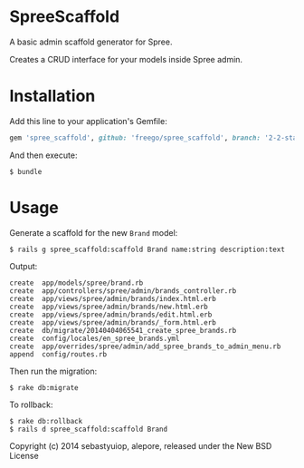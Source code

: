 SpreeScaffold
=============

A basic admin scaffold generator for Spree.

Creates a CRUD interface for your models inside Spree admin.

Installation
============

Add this line to your application's Gemfile:
```ruby
gem 'spree_scaffold', github: 'freego/spree_scaffold', branch: '2-2-stable'
```

And then execute:

    $ bundle

Usage
=====

Generate a scaffold for the new `Brand` model:

    $ rails g spree_scaffold:scaffold Brand name:string description:text

Output:

    create  app/models/spree/brand.rb
    create  app/controllers/spree/admin/brands_controller.rb
    create  app/views/spree/admin/brands/index.html.erb
    create  app/views/spree/admin/brands/new.html.erb
    create  app/views/spree/admin/brands/edit.html.erb
    create  app/views/spree/admin/brands/_form.html.erb
    create  db/migrate/20140404065541_create_spree_brands.rb
    create  config/locales/en_spree_brands.yml
    create  app/overrides/spree/admin/add_spree_brands_to_admin_menu.rb
    append  config/routes.rb

Then run the migration:

    $ rake db:migrate

To rollback:

    $ rake db:rollback
    $ rails d spree_scaffold:scaffold Brand


Copyright (c) 2014 sebastyuiop, alepore, released under the New BSD License